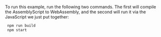 To run this example, run the following two commands. The first will compile the AssemblyScript to WebAssembly, and the second will run it via the JavaScript we just put together:

```js
 npm run build
 npm start
```

